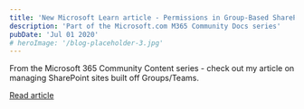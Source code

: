 ```yaml
---
title: 'New Microsoft Learn article - Permissions in Group-Based SharePoint Sites'
description: 'Part of the Microsoft.com M365 Community Docs series'
pubDate: 'Jul 01 2020'
# heroImage: '/blog-placeholder-3.jpg'
---
```


From the Microsoft 365 Community Content series - check out my article on managing SharePoint sites built off Groups/Teams.

<a href="https://learn.microsoft.com/en-us/microsoft-365/community/permission-model-differences#where-things-are-different-with-office-365-group-generated-sharepoint-sites" target="_blank">Read article</a>
